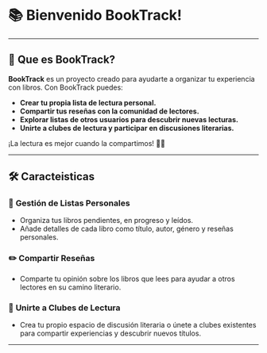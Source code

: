 # 📚 **Bienvenido BookTrack!**

---

## 🚀 **Que es BookTrack?**

**BookTrack** es un proyecto creado para ayudarte a organizar tu experiencia con libros. Con BookTrack puedes:

- **Crear tu propia lista de lectura personal.**  
- **Compartir tus reseñas con la comunidad de lectores.**  
- **Explorar listas de otros usuarios para descubrir nuevas lecturas.**  
- **Unirte a clubes de lectura y participar en discusiones literarias.**  

¡La lectura es mejor cuando la compartimos! 📖✨

---

## 🛠️ **Caracteisticas**

### 📖 **Gestión de Listas Personales**
- Organiza tus libros pendientes, en progreso y leídos.  
- Añade detalles de cada libro como título, autor, género y reseñas personales.

### ✏️ **Compartir Reseñas**
- Comparte tu opinión sobre los libros que lees para ayudar a otros lectores en su camino literario.

### 🤝 **Unirte a Clubes de Lectura**
- Crea tu propio espacio de discusión literaria o únete a clubes existentes para compartir experiencias y descubrir nuevos títulos.

---

